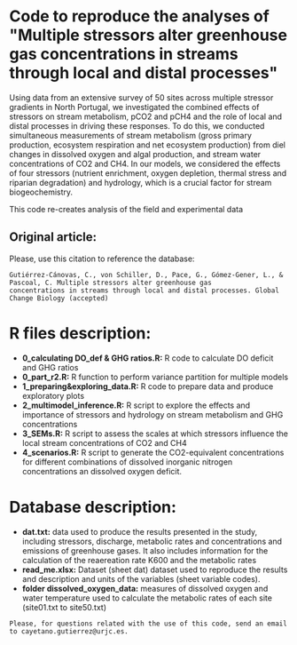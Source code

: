 # Code to reproduce the analyses of "Multiple stressors alter greenhouse gas concentrations in streams through local and distal processes"

Using data from an extensive survey of 50 sites across multiple stressor gradients in North Portugal, we investigated the combined effects of stressors on stream metabolism, pCO2 and pCH4 and the role of local and distal processes in driving these responses. To do this, we conducted simultaneous measurements of stream metabolism (gross primary production, ecosystem respiration and net ecosystem production) from diel changes in dissolved oxygen and algal production, and stream water concentrations of CO2 and CH4. In our models, we considered the effects of four stressors (nutrient enrichment, oxygen depletion, thermal stress and riparian degradation) and hydrology, which is a crucial factor for stream biogeochemistry.   

This code re-creates analysis of the field and experimental data

## Original article:

Please, use this citation to reference the database:
```
Gutiérrez-Cánovas, C., von Schiller, D., Pace, G., Gómez-Gener, L., & Pascoal, C. Multiple stressors alter greenhouse gas
concentrations in streams through local and distal processes. Global Change Biology (accepted)
```

# R files description:

* **0_calculating DO_def & GHG ratios.R:** R code to calculate DO deficit and GHG ratios
* **0_part_r2.R:** R function to perform variance partition for multiple models
* **1_preparing&exploring_data.R:** R code to prepare data and produce exploratory plots
* **2_multimodel_inference.R:** R script to explore the effects and importance of stressors and hydrology on stream metabolism and GHG concentrations
* **3_SEMs.R:** R script to assess the scales at which stressors influence the local stream concentrations of CO2 and CH4
* **4_scenarios.R:** R script to generate the CO2-equivalent concentrations for different combinations of dissolved inorganic nitrogen concentrations an dissolved oxygen deficit.

# Database description:
* **dat.txt:** data used to produce the results presented in the study, including stressors, discharge, metabolic rates and concentrations and emissions of greenhouse gases. It also includes information for the calculation of the reaereation rate K600 and the metabolic rates
* **read_me.xlsx:** Dataset (sheet dat) dataset used to reproduce the results and description and units of the variables (sheet variable codes).
* **folder dissolved_oxygen_data:** measures of dissolved oxygen and water temperature used to calculate the metabolic rates of each site (site01.txt to site50.txt)


```
Please, for questions related with the use of this code, send an email to cayetano.gutierrez@urjc.es.


